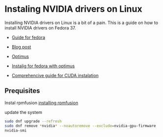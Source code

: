 # Instaling NVIDIA drivers on Linux

Installing NVIDIA drivers on Linux is a bit of a pain. This is a guide on how to install NVIDIA drivers on Fedora 37.

- [Guide for fedora](https://www.if-not-true-then-false.com/2015/fedora-nvidia-guide/)

- [Blog post](https://discussion.fedoraproject.org/t/fedora-37-nvidia-kernel-module-missing-falling-back-to-nouveau/71372/6)

- [Optimus](http://download.nvidia.com/XFree86/Linux-x86_64/510.73.05/README/optimus.html)

- [Instalig for fedora with optimus](https://docs.fedoraproject.org/en-US/quick-docs/how-to-set-nvidia-as-primary-gpu-on-optimus-based-laptops/)
- [Comprehencive guide for CUDA instalation](https://docs.nvidia.com/cuda/pdf/CUDA_Installation_Guide_Linux.pdf)

## Prequisites

Instal rpmfusion [installing rpmfusion](https://rpmfusion.org/Configuration)

update the system

```bash
sudo dnf upgrade --refresh
sudo dnf remove *nvidia* --noautoremove --exclude=nvidia-gpu-firmware
nvidia-smi
```


